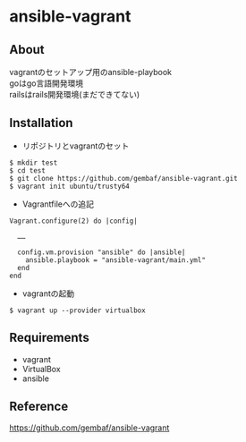 # ansible-vagrant

## About

vagrantのセットアップ用のansible-playbook  
goはgo言語開発環境  
railsはrails開発環境(まだできてない)

## Installation
- リポジトリとvagrantのセット
```
$ mkdir test
$ cd test
$ git clone https://github.com/gembaf/ansible-vagrant.git
$ vagrant init ubuntu/trusty64
```

- Vagrantfileへの追記
```
Vagrant.configure(2) do |config|

  ……

  config.vm.provision "ansible" do |ansible|
    ansible.playbook = "ansible-vagrant/main.yml"
  end
end
```

- vagrantの起動
```
$ vagrant up --provider virtualbox
```

## Requirements
- vagrant
- VirtualBox
- ansible

## Reference
https://github.com/gembaf/ansible-vagrant